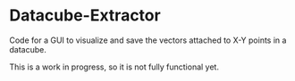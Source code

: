 # Datacube-Extractor
Code for a GUI to visualize and save the vectors attached to X-Y points in a datacube.

This is a work in progress, so it is not fully functional yet.
